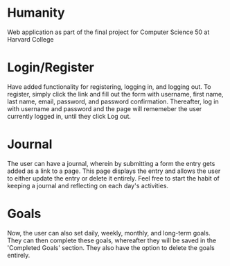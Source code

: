 # Humanity
Web application as part of the final project for Computer Science 50 at Harvard College

# Login/Register
Have added functionality for registering, logging in, and logging out. To register, simply click the link and fill out the form with username, first name, last name, email, password, and password confirmation. Thereafter, log in with username and password and the page will rememeber the user currently logged in, until they click Log out.

# Journal
The user can have a journal, wherein by submitting a form the entry gets added as a link to a page. This page displays the entry and allows the user to either update the entry or delete it entirely. Feel free to start the habit of keeping a journal and reflecting on each day's activities.

# Goals
Now, the user can also set daily, weekly, monthly, and long-term goals. They can then complete these goals, whereafter they will be saved in the 'Completed Goals' section. They also have the option to delete the goals entirely.
